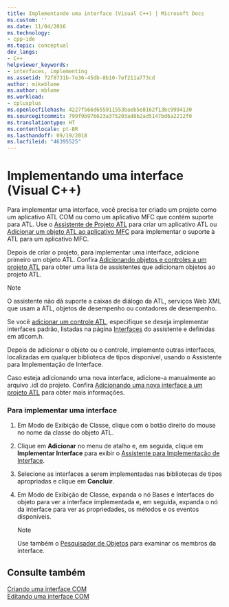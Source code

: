 ```yaml
---
title: Implementando uma interface (Visual C++) | Microsoft Docs
ms.custom: ''
ms.date: 11/04/2016
ms.technology:
- cpp-ide
ms.topic: conceptual
dev_langs:
- C++
helpviewer_keywords:
- interfaces, implementing
ms.assetid: 72f8731b-7e36-45db-8b10-7ef211a773cd
author: mikeblome
ms.author: mblome
ms.workload:
- cplusplus
ms.openlocfilehash: 4227f566d655911553baeb5e8162f13bc9994130
ms.sourcegitcommit: 799f9b976623a375203ad8b2ad5147bd6a2212f0
ms.translationtype: HT
ms.contentlocale: pt-BR
ms.lasthandoff: 09/19/2018
ms.locfileid: "46395525"
---
```

# <a name="implementing-an-interface-visual-c"></a>Implementando uma interface (Visual C++)

Para implementar uma interface, você precisa ter criado um projeto como um aplicativo ATL COM ou como um aplicativo MFC que contém suporte para ATL. Use o [Assistente de Projeto ATL](../atl/reference/atl-project-wizard.md) para criar um aplicativo ATL ou [Adicionar um objeto ATL ao aplicativo MFC](../mfc/reference/adding-atl-support-to-your-mfc-project.md) para implementar o suporte à ATL para um aplicativo MFC.

Depois de criar o projeto, para implementar uma interface, adicione primeiro um objeto ATL. Confira [Adicionando objetos e controles a um projeto ATL](../atl/reference/adding-objects-and-controls-to-an-atl-project.md) para obter uma lista de assistentes que adicionam objetos ao projeto ATL.

> [!NOTE]
>  O assistente não dá suporte a caixas de diálogo da ATL, serviços Web XML que usam a ATL, objetos de desempenho ou contadores de desempenho.

Se você [adicionar um controle ATL](../atl/reference/adding-an-atl-control.md), especifique se deseja implementar interfaces padrão, listadas na página [Interfaces](../atl/reference/interfaces-atl-control-wizard.md) do assistente e definidas em atlcom.h.

Depois de adicionar o objeto ou o controle, implemente outras interfaces, localizadas em qualquer biblioteca de tipos disponível, usando o Assistente para Implementação de Interface.

Caso esteja adicionando uma nova interface, adicione-a manualmente ao arquivo .idl do projeto. Confira [Adicionando uma nova interface a um projeto ATL](../atl/reference/adding-a-new-interface-in-an-atl-project.md) para obter mais informações.

### <a name="to-implement-an-interface"></a>Para implementar uma interface

1. Em Modo de Exibição de Classe, clique com o botão direito do mouse no nome da classe do objeto ATL.

1. Clique em **Adicionar** no menu de atalho e, em seguida, clique em **Implementar Interface** para exibir o [Assistente para Implementação de Interface](../ide/implement-interface-wizard.md).

1. Selecione as interfaces a serem implementadas nas bibliotecas de tipos apropriadas e clique em **Concluir**.

1. Em Modo de Exibição de Classe, expanda o nó Bases e Interfaces do objeto para ver a interface implementada e, em seguida, expanda o nó da interface para ver as propriedades, os métodos e os eventos disponíveis.

   > [!NOTE]
   > Use também o [Pesquisador de Objetos](/visualstudio/ide/viewing-the-structure-of-code) para examinar os membros da interface.

## <a name="see-also"></a>Consulte também

[Criando uma interface COM](../ide/creating-a-com-interface-visual-cpp.md)<br>
[Editando uma interface COM](../ide/editing-a-com-interface.md)